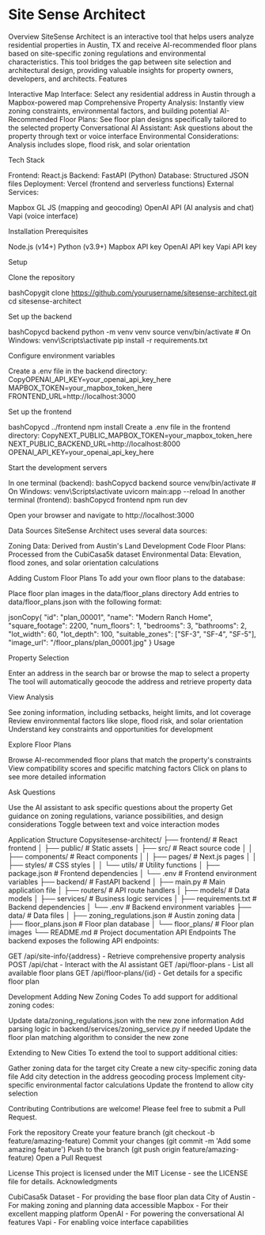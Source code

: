 # Site Sense Architect
Overview
SiteSense Architect is an interactive tool that helps users analyze residential properties in Austin, TX and receive AI-recommended floor plans based on site-specific zoning regulations and environmental characteristics. This tool bridges the gap between site selection and architectural design, providing valuable insights for property owners, developers, and architects.
Features

Interactive Map Interface: Select any residential address in Austin through a Mapbox-powered map
Comprehensive Property Analysis: Instantly view zoning constraints, environmental factors, and building potential
AI-Recommended Floor Plans: See floor plan designs specifically tailored to the selected property
Conversational AI Assistant: Ask questions about the property through text or voice interface
Environmental Considerations: Analysis includes slope, flood risk, and solar orientation

Tech Stack

Frontend: React.js
Backend: FastAPI (Python)
Database: Structured JSON files
Deployment: Vercel (frontend and serverless functions)
External Services:

Mapbox GL JS (mapping and geocoding)
OpenAI API (AI analysis and chat)
Vapi (voice interface)



Installation
Prerequisites

Node.js (v14+)
Python (v3.9+)
Mapbox API key
OpenAI API key
Vapi API key

Setup

Clone the repository

bashCopygit clone https://github.com/yourusername/sitesense-architect.git
cd sitesense-architect

Set up the backend

bashCopycd backend
python -m venv venv
source venv/bin/activate  # On Windows: venv\Scripts\activate
pip install -r requirements.txt

Configure environment variables

Create a .env file in the backend directory:
CopyOPENAI_API_KEY=your_openai_api_key_here
MAPBOX_TOKEN=your_mapbox_token_here
FRONTEND_URL=http://localhost:3000

Set up the frontend

bashCopycd ../frontend
npm install
Create a .env file in the frontend directory:
CopyNEXT_PUBLIC_MAPBOX_TOKEN=your_mapbox_token_here
NEXT_PUBLIC_BACKEND_URL=http://localhost:8000
OPENAI_API_KEY=your_openai_api_key_here

Start the development servers

In one terminal (backend):
bashCopycd backend
source venv/bin/activate  # On Windows: venv\Scripts\activate
uvicorn main:app --reload
In another terminal (frontend):
bashCopycd frontend
npm run dev

Open your browser and navigate to http://localhost:3000

Data Sources
SiteSense Architect uses several data sources:

Zoning Data: Derived from Austin's Land Development Code
Floor Plans: Processed from the CubiCasa5k dataset
Environmental Data: Elevation, flood zones, and solar orientation calculations

Adding Custom Floor Plans
To add your own floor plans to the database:

Place floor plan images in the data/floor_plans directory
Add entries to data/floor_plans.json with the following format:

jsonCopy{
  "id": "plan_00001",
  "name": "Modern Ranch Home",
  "square_footage": 2200,
  "num_floors": 1,
  "bedrooms": 3,
  "bathrooms": 2,
  "lot_width": 60,
  "lot_depth": 100,
  "suitable_zones": ["SF-3", "SF-4", "SF-5"],
  "image_url": "/floor_plans/plan_00001.jpg"
}
Usage

Property Selection

Enter an address in the search bar or browse the map to select a property
The tool will automatically geocode the address and retrieve property data


View Analysis

See zoning information, including setbacks, height limits, and lot coverage
Review environmental factors like slope, flood risk, and solar orientation
Understand key constraints and opportunities for development


Explore Floor Plans

Browse AI-recommended floor plans that match the property's constraints
View compatibility scores and specific matching factors
Click on plans to see more detailed information


Ask Questions

Use the AI assistant to ask specific questions about the property
Get guidance on zoning regulations, variance possibilities, and design considerations
Toggle between text and voice interaction modes



Application Structure
Copysitesense-architect/
├── frontend/                # React frontend
│   ├── public/              # Static assets
│   ├── src/                 # React source code
│   │   ├── components/      # React components
│   │   ├── pages/           # Next.js pages
│   │   ├── styles/          # CSS styles
│   │   └── utils/           # Utility functions
│   ├── package.json         # Frontend dependencies
│   └── .env                 # Frontend environment variables
├── backend/                 # FastAPI backend
│   ├── main.py              # Main application file
│   ├── routers/             # API route handlers
│   ├── models/              # Data models
│   ├── services/            # Business logic services
│   ├── requirements.txt     # Backend dependencies
│   └── .env                 # Backend environment variables
├── data/                    # Data files
│   ├── zoning_regulations.json  # Austin zoning data
│   ├── floor_plans.json     # Floor plan database
│   └── floor_plans/         # Floor plan images
└── README.md                # Project documentation
API Endpoints
The backend exposes the following API endpoints:

GET /api/site-info/{address} - Retrieve comprehensive property analysis
POST /api/chat - Interact with the AI assistant
GET /api/floor-plans - List all available floor plans
GET /api/floor-plans/{id} - Get details for a specific floor plan

Development
Adding New Zoning Codes
To add support for additional zoning codes:

Update data/zoning_regulations.json with the new zone information
Add parsing logic in backend/services/zoning_service.py if needed
Update the floor plan matching algorithm to consider the new zone

Extending to New Cities
To extend the tool to support additional cities:

Gather zoning data for the target city
Create a new city-specific zoning data file
Add city detection in the address geocoding process
Implement city-specific environmental factor calculations
Update the frontend to allow city selection

Contributing
Contributions are welcome! Please feel free to submit a Pull Request.

Fork the repository
Create your feature branch (git checkout -b feature/amazing-feature)
Commit your changes (git commit -m 'Add some amazing feature')
Push to the branch (git push origin feature/amazing-feature)
Open a Pull Request

License
This project is licensed under the MIT License - see the LICENSE file for details.
Acknowledgments

CubiCasa5k Dataset - For providing the base floor plan data
City of Austin - For making zoning and planning data accessible
Mapbox - For their excellent mapping platform
OpenAI - For powering the conversational AI features
Vapi - For enabling voice interface capabilities


